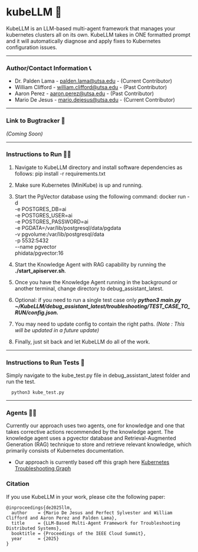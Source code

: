 # kubeLLM 🤖

KubeLLM is an LLM-based multi-agent framework that manages your kubernetes clusters all on its own. KubeLLM takes in ONE formatted prompt and it will automatically diagnose and apply fixes to Kubernetes configuration issues. 

---

### Author/Contact Information 📞
- Dr. Palden Lama - palden.lama@utsa.edu - (Current Contributor)
- William Clifford - william.clifford@utsa.edu - (Past Contributor)
- Aaron Perez - aaron.perez@utsa.edu - (Past Contributor)
- Mario De Jesus - mario.dejesus@utsa.edu - (Current Contributor)

---

### Link to Bugtracker 🐛
*(Coming Soon)*

---

### Instructions to Run 🏃💨
1. Navigate to KubeLLM directory and install software dependencies as follows:
   pip install -r requirements.txt
2. Make sure Kubernetes (MiniKube) is up and running.
3. Start the PgVector database using the following command:
   docker run -d \
  -e POSTGRES_DB=ai \
  -e POSTGRES_USER=ai \
  -e POSTGRES_PASSWORD=ai \
  -e PGDATA=/var/lib/postgresql/data/pgdata \
  -v pgvolume:/var/lib/postgresql/data \
  -p 5532:5432 \
  --name pgvector \
  phidata/pgvector:16

4. Start the Knowledge Agent with RAG capability by running the **./start_apiserver.sh**.
5. Once you have the Knowledge Agent running in the background or another terminal, change directory to debug_assistant_latest.
6. Optional: if you need to run a single test case only
   ***python3 main.py ~/KubeLLM/debug_assistant_latest/troubleshooting/TEST_CASE_TO_RUN/config.json.***
7. You may need to update config to contain the right paths. *(Note : This will be updated in a future update)*
8. Finally, just sit back and let KubeLLM do all of the work.

---

### Instructions to Run Tests 📝
Simply navigate to the kube_test.py file in debug_assistant_latest folder and run the test.
```
  python3 kube_test.py
```

---

### Agents 🕵️‍♀️
Currently our approach uses two agents, one for knowledge and one that takes corrective actions recommended by the knowledge agent. The knowledge agent uses a pgvector database and Retrieval-Augmented Generation (RAG) technique to store and retrieve relevant knowledge, which primarily consists of Kubernetes documentation.

* Our approach is currently based off this graph here [Kubernetes Troubleshooting Graph](https://learnk8s.io/troubleshooting-deployments)

### Citation
If you use KubeLLM in your work, please cite the following paper:
```
@inproceedings{de2025llm,
  author    = {Mario De Jesus and Perfect Sylvester and William Clifford and Aaron Perez and Palden Lama},
  title     = {LLM-Based Multi-Agent Framework for Troubleshooting Distributed Systems},
  booktitle = {Proceedings of the IEEE Cloud Summit},
  year      = {2025}
}
```
